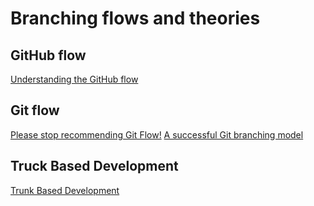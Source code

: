 # Branching flows and theories

## GitHub flow
[Understanding the GitHub flow](https://guides.github.com/introduction/flow/)
## Git flow
[Please stop recommending Git Flow!](https://georgestocker.com/2020/03/04/please-stop-recommending-git-flow/)
[A successful Git branching model](https://nvie.com/posts/a-successful-git-branching-model/)
## Truck Based Development
[Trunk Based Development](https://trunkbaseddevelopment.com/)
